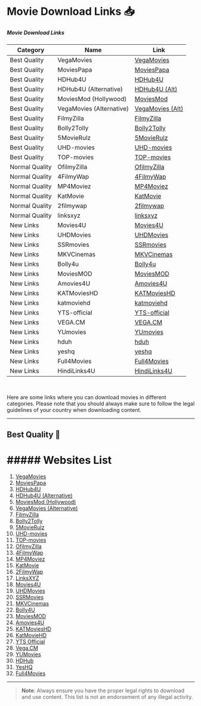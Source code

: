 # Movie Download Links 📥



##### Movie Download Links 

| Category          | Name                                  | Link                                     |
|-------------------|---------------------------------------|------------------------------------------|
| Best Quality      | VegaMovies                           | [VegaMovies](https://vegamovies.phd/)   |
| Best Quality      | MoviesPapa                           | [MoviesPapa](https://www.moviespapa.london/) |
| Best Quality      | HDHub4U                              | [HDHub4U](https://hdhub4u.tattoo/)      |
| Best Quality      | HDHub4U (Alternative)                | [HDHub4U (Alt)](https://hdhub4u.capetown/) |
| Best Quality      | MoviesMod (Hollywood)                | [MoviesMod](https://moviesmod.bid/movies/hollywood/) |
| Best Quality      | VegaMovies (Alternative)             | [VegaMovies (Alt)](https://vegamovies.as/) |
| Best Quality      | FilmyZilla                           | [FilmyZilla](https://filmyzilla.olamovies.in/) |
| Best Quality      | Bolly2Tolly                          | [Bolly2Tolly](https://www.bolly2tolly.net/) |
| Best Quality      | 5MovieRulz                           | [5MovieRulz](https://www.5movierulz.io/) |
| Best Quality      | UHD-movies                           | [UHD-movies](https://uhdmovies.bet/)    |
| Best Quality      | TOP-movies                           | [TOP-movies](https://topmovies.bet/)    |
| Normal Quality    | OfilmyZilla                          | [OfilmyZilla](https://www.ofilmyzilla.firm.in/) |
| Normal Quality    | 4FilmyWap                            | [4FilmyWap](https://www.4filmywap.com/) |
| Normal Quality    | MP4Moviez                            | [MP4Moviez](https://www.mp4moviez.camera/) |
| Normal Quality    | KatMovie                             | [KatMovie](https://katmovie.helpsarkari.com/choose-year.php) |
| Normal Quality    | 2filmywap                            | [2filmywap](https://www.2filmywap.net/) |
| Normal Quality    | linksxyz                             | [linksxyz](https://linksxyz.com/)       |
| New Links         | Movies4U                             | [Movies4U](https://movies4u.prof/)      |
| New Links         | UHDMovies                            | [UHDMovies](https://uhdmovies.boo/)     |
| New Links         | SSRmovies                            | [SSRmovies](https://ssrmovies.wf/)      |
| New Links         | MKVCinemas                           | [MKVCinemas](https://mkvcinemas.how/)   |
| New Links         | Bolly4u                              | [Bolly4u](https://bolly4u.cab/)         |
| New Links         | MoviesMOD                            | [MoviesMOD](https://themoviesmod.dev/)  |
| New Links         | Amovies4U                            | [Amovies4U](https://amovies4u.com/)     |
| New Links         | KATMoviesHD                          | [KATMoviesHD](https://wwv.katmoviehd.is/) |
| New Links         | katmoviehd                           | [katmoviehd](https://katmoviehd.nexus/) |
| New Links         | YTS-official                         | [YTS-official](https://yts-official.mx/) |
| New Links         | VEGA.CM                              | [VEGA.CM](https://vegamovies.cm/)       |
| New Links         | YUmovies                             | [YUmovies](https://Yupmovie.com)        |
| New Links         | hduh                                 | [hduh](https://hdhub.sbs/)              |
| New Links         | yeshq                                | [yeshq](https://yeshq.biz/)             |
| New Links         | Full4Movies                          | [Full4Movies](https://www.full4movies.food/) |
| New Links         | HindiLinks4U                         | [HindiLinks4U](https://hindilinks4u.express/) |

<br>













Here are some links where you can download movies in different categories. Please note that you should always make sure to follow the legal guidelines of your country when downloading content.

---

## **Best Quality** 🎥

# ##### Websites List

1. [VegaMovies](https://vegamovies.phd/)
2. [MoviesPapa](https://www.moviespapa.london/)
3. [HDHub4U](https://hdhub4u.tattoo/)
4. [HDHub4U (Alternative)](https://hdhub4u.capetown/)
5. [MoviesMod (Hollywood)](https://moviesmod.bid/movies/hollywood/)
6. [VegaMovies (Alternative)](https://vegamovies.as/)
7. [FilmyZilla](https://filmyzilla.olamovies.in/)
8. [Bolly2Tolly](https://www.bolly2tolly.net/)
9. [5MovieRulz](https://www.5movierulz.io/)
10. [UHD-movies](https://uhdmovies.bet/)
11. [TOP-movies](https://topmovies.bet/)
12. [OfilmyZilla](https://www.ofilmyzilla.firm.in/)
13. [4FilmyWap](https://www.4filmywap.com/)
14. [MP4Moviez](https://www.mp4moviez.camera/)
15. [KatMovie](https://katmovie.helpsarkari.com/choose-year.php)
16. [2FilmyWap](https://www.2filmywap.net/)
17. [LinksXYZ](https://linksxyz.com/)
18. [Movies4U](https://movies4u.prof/)
19. [UHDMovies](https://uhdmovies.boo/)
20. [SSRMovies](https://ssrmovies.wf/)
21. [MKVCinemas](https://mkvcinemas.how/)
22. [Bolly4U](https://bolly4u.cab/)
23. [MoviesMOD](https://themoviesmod.dev/)
24. [Amovies4U](https://amovies4u.com/)
25. [KATMoviesHD](https://wwv.katmoviehd.is/)
26. [KatMovieHD](https://katmoviehd.nexus/)
27. [YTS Official](https://yts-official.mx/)
28. [Vega.CM](https://vegamovies.cm/)
29. [YUMovies](https://Yupmovie.com)
30. [HDHub](https://hdhub.sbs/)
31. [YesHQ](https://yeshq.biz/)
32. [Full4Movies](https://www.full4movies.food/)


---

> **Note**: Always ensure you have the proper legal rights to download and use content. This list is not an endorsement of any illegal activity.
